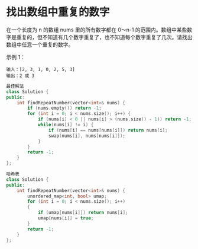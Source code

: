 # 找出数组中重复的数字


在一个长度为 n 的数组 nums 里的所有数字都在 0～n-1 的范围内。数组中某些数字是重复的，但不知道有几个数字重复了，也不知道每个数字重复了几次。请找出数组中任意一个重复的数字。

示例 1：

```
输入：[2, 3, 1, 0, 2, 5, 3]
输出：2 或 3 
```





```c++
最佳解法
class Solution {
public:
    int findRepeatNumber(vector<int>& nums) {
        if (nums.empty()) return -1;
        for (int i = 0; i < nums.size(); i++) {
            if (nums[i] < 0 || nums[i] > (nums.size() - 1)) return -1;
            while(nums[i] != i) {
                if (nums[i] == nums[nums[i]]) return nums[i];
                swap(nums[i], nums[nums[i]]);
            }
        }
        return -1;
    }
};
```



```c++
哈希表
class Solution {
public:
    int findRepeatNumber(vector<int>& nums) {
        unordered_map<int, bool> umap;
        for (int i = 0; i < nums.size(); i++)
        {
            if (umap[nums[i]]) return nums[i];
            umap[nums[i]] = true;
        }
        return -1;
    }
};
```

